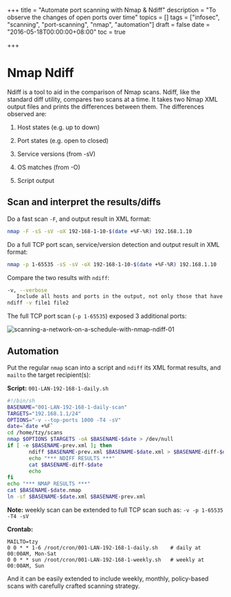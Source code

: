 +++
title = "Automate port scanning with Nmap & Ndiff"
description = "To observe the changes of open ports over time"
topics = []
tags = ["infosec", "scanning", "port-scanning", "nmap", "automation"]
draft = false
date = "2016-05-18T00:00:00+08:00"
toc = true

+++

# Nmap Ndiff

Ndiff is a tool to aid in the comparison of Nmap scans. Ndiff, like the standard diff utility, compares two scans at a time. It takes two Nmap XML output files and prints the differences between them. The differences observed are:

1. Host states (e.g. up to down)

2. Port states (e.g. open to closed)

3. Service versions (from -sV)

4. OS matches (from -O)

5. Script output



## Scan and interpret the results/diffs

Do a fast scan `-F`, and output result in XML format:

```bash
nmap -F -sS -sV -oX 192-168-1-10-$(date +%F-%R) 192.168.1.10 
```

Do a full TCP port scan, service/version detection and output result in XML format:

```bash
nmap -p 1-65535 -sS -sV -oX 192-168-1-10-$(date +%F-%R) 192.168.1.10 
```

Compare the two results with `ndiff`:

```bash
-v, --verbose
   Include all hosts and ports in the output, not only those that have changed.
ndiff -v file1 file2
```

The full TCP port scan (`-p 1-65535`) exposed 3 additional ports:

![scanning-a-network-on-a-schedule-with-nmap-ndiff-01](/img/scanning-a-network-on-a-schedule-with-nmap-ndiff-01.png)


## Automation

Put the regular `nmap` scan into a script and `ndiff` its XML format results, and `mailto` the target recipient(s):

**Script:** `001-LAN-192-168-1-daily.sh`

```bash
#!/bin/sh
BASENAME="001-LAN-192-168-1-daily-scan"
TARGETS="192.168.1.1/24"
OPTIONS="-v --top-ports 1000 -T4 -sV"
date=`date +%F`
cd /home/tzy/scans
nmap $OPTIONS $TARGETS -oA $BASENAME-$date > /dev/null
if [ -e $BASENAME-prev.xml ]; then
       ndiff $BASENAME-prev.xml $BASENAME-$date.xml > $BASENAME-diff-$date
       echo "*** NDIFF RESULTS ***"
       cat $BASENAME-diff-$date
       echo
fi
echo "*** NMAP RESULTS ***"
cat $BASENAME-$date.nmap
ln -sf $BASENAME-$date.xml $BASENAME-prev.xml
```

**Note:** weekly scan can be extended to full TCP scan such as: `-v -p 1-65535 -T4 -sV`

**Crontab:**

```
MAILTO=tzy
0 0 * * 1-6 /root/cron/001-LAN-192-168-1-daily.sh    # daily at 00:00AM, Mon-Sat 
0 0 * * sun /root/cron/001-LAN-192-168-1-weekly.sh   # weekly at 00:00AM, Sun
```

And it can be easily extended to include weekly, monthly, policy-based scans with carefully crafted scanning strategy.
